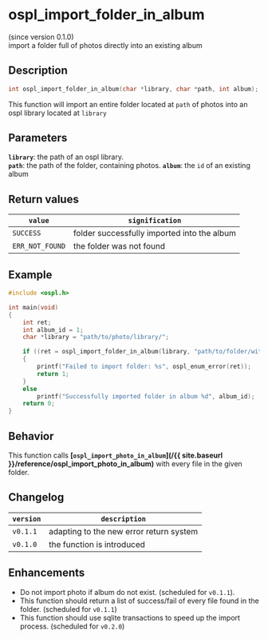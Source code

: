 # ospl_import_folder_in_album
(since version 0.1.0)  
import a folder full of photos directly into an existing album



## Description

```c
int ospl_import_folder_in_album(char *library, char *path, int album);
```
This function will import an entire folder located at `path` of photos into an ospl library located at `library`


## Parameters
**`library`**: the path of an ospl library.  
**`path`**: the path of the folder, containing photos.
**`album`**: the `id` of an existing album  


## Return values

| `value`         | `signification`                             |
| --------------- |-------------------------------------------- |
| `SUCCESS`       | folder successfully imported into the album |
| `ERR_NOT_FOUND` | the folder was not found                    |


## Example

```c
#include <ospl.h>

int main(void)
{
	int ret;
	int album_id = 1;
	char *library = "path/to/photo/library/";

	if ((ret = ospl_import_folder_in_album(library, "path/to/folder/with/photos/"), album_id) < 0)
	{
		printf("Failed to import folder: %s", ospl_enum_error(ret));
		return 1;
	}
	else
		printf("Successfully imported folder in album %d", album_id);
	return 0;
}
```


## Behavior

This function calls **[`ospl_import_photo_in_album`](/{{ site.baseurl }}/reference/ospl_import_photo_in_album)** with every file in the given folder.


## Changelog

| `version` | `description`                           |
| --------- | --------------------------------------- |
| `v0.1.1`  | adapting to the new error return system |
| `v0.1.0`  | the function is introduced              |


## Enhancements

- Do not import photo if album do not exist. (scheduled for `v0.1.1`).
- This function should return a list of success/fail of every file found in the folder. (scheduled for `v0.1.1`)
- This function should use sqlite transactions to speed up the import process. (scheduled for `v0.2.0`)
